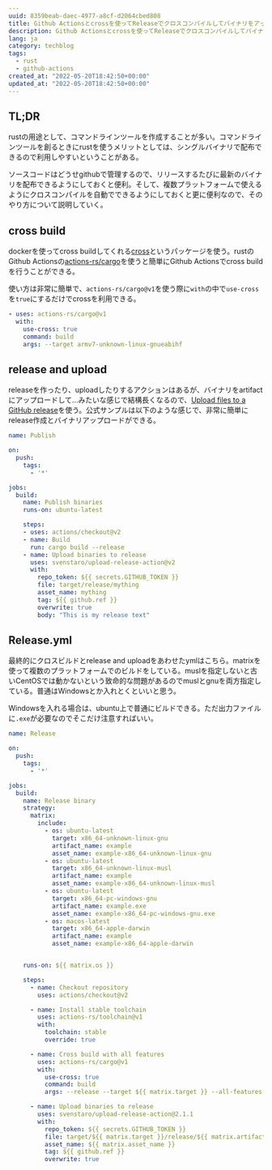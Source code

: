 ```yaml
---
uuid: 8359beab-daec-4977-a8cf-d2064cbed808
title: Github Actionsとcrossを使ってReleaseでクロスコンパイルしてバイナリをアップロードする
description: Github Actionsとcrossを使ってReleaseでクロスコンパイルしてバイナリをアップロードする
lang: ja
category: techblog
tags:
  - rust
  - github-actions
created_at: "2022-05-20T18:42:50+00:00"
updated_at: "2022-05-20T18:42:50+00:00"
---
```


## TL;DR

rustの用途として、コマンドラインツールを作成することが多い。コマンドラインツールを創るときにrustを使うメリットとしては、シングルバイナリで配布できるので利用しやすいということがある。

ソースコードはどうせgithubで管理するので、リリースするたびに最新のバイナリを配布できるようにしておくと便利。そして、複数プラットフォームで使えるようにクロスコンパイルを自動でできるようにしておくと更に便利なので、そのやり方について説明していく。

## cross build

dockerを使ってcross buildしてくれる[cross](https://github.com/rust-embedded/cross)というパッケージを使う。rustのGithub Actionsの[actions-rs/cargo](https://github.com/actions-rs/cargo)を使うと簡単にGithub Actionsでcross buildを行うことができる。

使い方は非常に簡単で、`actions-rs/cargo@v1`を使う際に`with`の中で`use-cross`を`true`にするだけでcrossを利用できる。

```yaml
- uses: actions-rs/cargo@v1
  with:
    use-cross: true
    command: build
    args: --target armv7-unknown-linux-gnueabihf
```

## release and upload

releaseを作ったり、uploadしたりするアクションはあるが、バイナリをartifactにアップロードして...みたいな感じで結構長くなるので、[Upload files to a GitHub release](https://github.com/marketplace/actions/upload-files-to-a-github-release)を使う。公式サンプルは以下のような感じで、非常に簡単にrelease作成とバイナリアップロードができる。

```yml title=simple_example.yml
name: Publish

on:
  push:
    tags:
      - '*'

jobs:
  build:
    name: Publish binaries
    runs-on: ubuntu-latest

    steps:
    - uses: actions/checkout@v2
    - name: Build
      run: cargo build --release
    - name: Upload binaries to release
      uses: svenstaro/upload-release-action@v2
      with:
        repo_token: ${{ secrets.GITHUB_TOKEN }}
        file: target/release/mything
        asset_name: mything
        tag: ${{ github.ref }}
        overwrite: true
        body: "This is my release text"
```

## Release.yml

最終的にクロスビルドとrelease and uploadをあわせたymlはこちら。matrixを使って複数のプラットフォームでのビルドをしている。muslを指定しないと古いCentOSでは動かないという致命的な問題があるのでmuslとgnuを両方指定している。普通はWindowsとか入れとくといいと思う。

Windowsを入れる場合は、ubuntu上で普通にビルドできる。ただ出力ファイルに`.exe`が必要なのでそこだけ注意すればいい。

```yml title=Release.yml
name: Release

on:
  push:
    tags:
      - '*'

jobs:
  build:
    name: Release binary
    strategy:
      matrix:
        include:
          - os: ubuntu-latest
            target: x86_64-unknown-linux-gnu
            artifact_name: example
            asset_name: example-x86_64-unknown-linux-gnu
          - os: ubuntu-latest
            target: x86_64-unknown-linux-musl
            artifact_name: example
            asset_name: example-x86_64-unknown-linux-musl
          - os: ubuntu-latest
            target: x86_64-pc-windows-gnu
            artifact_name: example.exe
            asset_name: example-x86_64-pc-windows-gnu.exe
          - os: macos-latest
            target: x86_64-apple-darwin
            artifact_name: example
            asset_name: example-x86_64-apple-darwin


    runs-on: ${{ matrix.os }}

    steps:
      - name: Checkout repository
        uses: actions/checkout@v2

      - name: Install stable toolchain
        uses: actions-rs/toolchain@v1
        with:
          toolchain: stable
          override: true

      - name: Cross build with all features
        uses: actions-rs/cargo@v1
        with:
          use-cross: true 
          command: build
          args: --release --target ${{ matrix.target }} --all-features --verbose

      - name: Upload binaries to release
        uses: svenstaro/upload-release-action@2.1.1
        with:
          repo_token: ${{ secrets.GITHUB_TOKEN }}
          file: target/${{ matrix.target }}/release/${{ matrix.artifact_name }}
          asset_name: ${{ matrix.asset_name }}
          tag: ${{ github.ref }}
          overwrite: true
```

